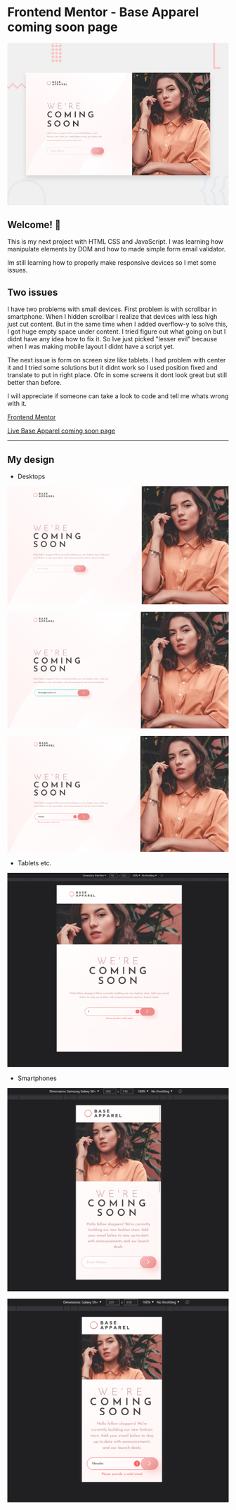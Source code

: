 # Frontend Mentor - Base Apparel coming soon page

![Design preview for the Base Apparel coming soon page coding challenge](./design/desktop-preview.jpg)

## Welcome! 👋

This is my next project with HTML CSS and JavaScript. I was learning how manipulate elements by DOM and how to made simple form email validator.

Im still learning how to properly make responsive devices so I met some issues.

## Two issues

I have two problems with small devices.
First problem is with scrollbar in smartphone. When I hidden scrollbar I realize that devices with less high just cut content. But in the same time when I added overflow-y to solve this, I got huge empty space under content. I tried figure out what going on but I didnt have any idea how to fix it. So Ive just picked "lesser evil" because when I was making mobile layout I didnt have a script yet.

The next issue is form on screen size like tablets. I had problem with center it and I tried some solutions but it didnt work so I used position fixed and translate to put in right place. Ofc in some screens it dont look great but still better than before.

I will appreciate if someone can take a look to code and tell me whats wrong with it.

[Frontend Mentor](https://www.frontendmentor.io)

[Live Base Apparel coming soon page](https://klaudiapalubska.github.io/base-apparel-coming-soon-page.github.io/)

---

## My design

- Desktops

![My desktop design](./my-design-images/Computer-Layout-01.png)

![My desktop design](./my-design-images/Computer-Layout-02.png)

![My desktop design](./my-design-images/Computer-Layout-03.png)

- Tablets etc.

![My tablets design](./my-design-images/Mobile-Layout-03.png)

- Smartphones

![My desktop design](./my-design-images/Mobile-Layout-02.png)

![My desktop design](./my-design-images/Mobile-Layout-01.png)
